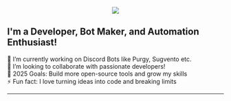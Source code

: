 <p align="center">
  <img src="https://readme-typing-svg.demolab.com?font=Fira+Code&size=30&pause=1000&color=FF0000&center=true&vCenter=true&width=440&lines=Hi,+I+am+Athernix+%E2%9A%A1" />
</p>

## I'm a Developer, Bot Maker, and Automation Enthusiast!  

🔭 I’m currently working on Discord Bots like Purgy, Sugvento etc.  
👯 I’m looking to collaborate with passionate developers!  
🥅 2025 Goals: Build more open-source tools and grow my skills  
⚡ Fun fact: I love turning ideas into code and breaking limits  

---



